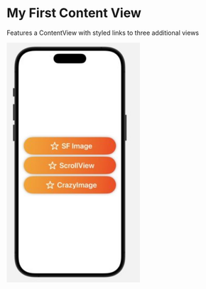 # My First Content View

Features a ContentView with styled links to three additional views

<img src="styledlinks.jpg?raw=true" alt="Alt text" title="Optional Title" width="300">

